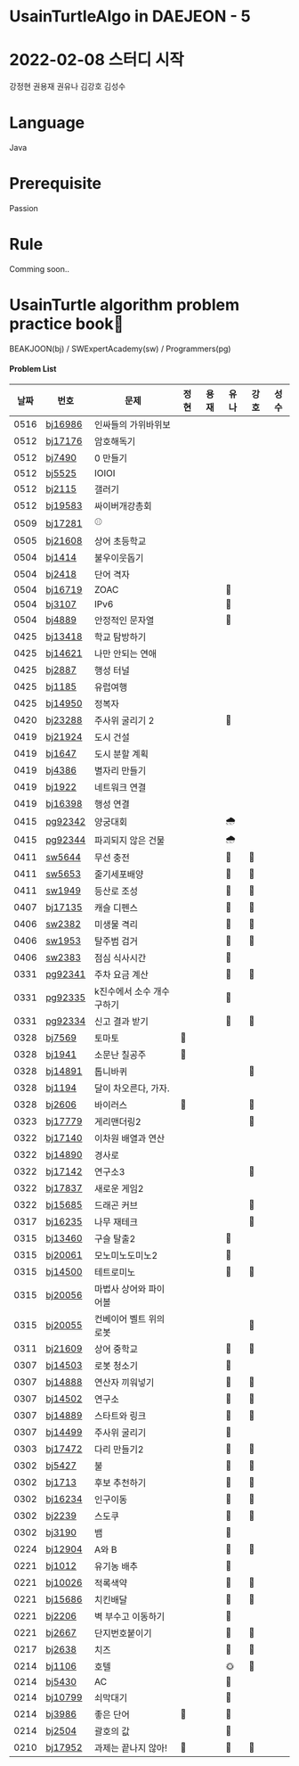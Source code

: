 # UsainTurtleAlgo in DAEJEON - 5

# 2022-02-08 스터디 시작

강정현 권용재 권유나 김강호 김성수

# Language

Java

# Prerequisite

Passion

# Rule

Comming soon..

# UsainTurtle algorithm problem practice book📝



 BEAKJOON(bj) / SWExpertAcademy(sw) / Programmers(pg)
#### Problem List
|날짜|번호|문제|정현|용재|유나|강호|성수|
|---|---|---|---|---|---|---|---|
|0516|[bj16986](https://www.acmicpc.net/problem/16986)|인싸들의 가위바위보|||||
|0512|[bj17176](https://www.acmicpc.net/problem/17176)|암호해독기|||||
|0512|[bj7490](https://www.acmicpc.net/problem/7490)|0 만들기|||||
|0512|[bj5525](https://www.acmicpc.net/problem/5525)|IOIOI|||||
|0512|[bj2115](https://www.acmicpc.net/problem/2115)|갤러기|||||
|0512|[bj19583](https://www.acmicpc.net/problem/19583)|싸이버개강총회|||||
|0509|[bj17281](https://www.acmicpc.net/problem/17281)|⚾️|||||
|0505|[bj21608](https://www.acmicpc.net/problem/21608)|상어 초등학교|||||
|0504|[bj1414](https://www.acmicpc.net/problem/1414)|불우이웃돕기||||||
|0504|[bj2418](https://www.acmicpc.net/problem/2418)|단어 격자||||||
|0504|[bj16719](https://www.acmicpc.net/problem/16719)|ZOAC|||👻|||
|0504|[bj3107](https://www.acmicpc.net/problem/3107)|IPv6|||👻|||
|0504|[bj4889](https://www.acmicpc.net/problem/4889)|안정적인 문자열|||👻|||
|0425|[bj13418](https://www.acmicpc.net/problem/13418)|학교 탐방하기||||||
|0425|[bj14621](https://www.acmicpc.net/problem/14621)|나만 안되는 연애||||||
|0425|[bj2887](https://www.acmicpc.net/problem/2887)|행성 터널||||||
|0425|[bj1185](https://www.acmicpc.net/problem/1185)|유럽여행||||||
|0425|[bj14950](https://www.acmicpc.net/problem/14950)|정복자||||||
|0420|[bj23288](https://www.acmicpc.net/problem/23288)|주사위 굴리기 2|||🎲|||
|0419|[bj21924](https://www.acmicpc.net/problem/21924)|도시 건설||||||
|0419|[bj1647](https://www.acmicpc.net/problem/1647)|도시 분할 계획||||||
|0419|[bj4386](https://www.acmicpc.net/problem/4386)|별자리 만들기||||||
|0419|[bj1922](https://www.acmicpc.net/problem/1922)|네트워크 연결||||||
|0419|[bj16398](https://www.acmicpc.net/problem/16398)|행성 연결||||||
|0415|[pg92342](https://programmers.co.kr/learn/courses/30/lessons/92342)|양궁대회|||🌧|||
|0415|[pg92344](https://programmers.co.kr/learn/courses/30/lessons/92344)|파괴되지 않은 건물|||🌧|||
|0411|[sw5644](https://swexpertacademy.com/main/code/problem/problemDetail.do?contestProbId=AWXRDL1aeugDFAUo)|무선 충전|||🎱|💪||
|0411|[sw5653](https://swexpertacademy.com/main/code/problem/problemDetail.do?contestProbId=AWXRJ8EKe48DFAUo)|줄기세포배양|||🎱|💪||
|0411|[sw1949](https://swexpertacademy.com/main/code/problem/problemDetail.do?contestProbId=AV5PoOKKAPIDFAUq)|등산로 조성|||🎱|💪||
|0407|[bj17135](https://www.acmicpc.net/problem/17135)|캐슬 디펜스|||🐹|💪||
|0406|[sw2382](https://swexpertacademy.com/main/code/problem/problemDetail.do?contestProbId=AV597vbqAH0DFAVl)|미생물 격리|||🐹|💪||
|0406|[sw1953](https://swexpertacademy.com/main/code/problem/problemDetail.do?contestProbId=AV5PpLlKAQ4DFAUq)|탈주범 검거|||🐹|💪||
|0406|[sw2383](https://swexpertacademy.com/main/code/problem/problemDetail.do?contestProbId=AV5-BEE6AK0DFAVl)|점심 식사시간|||🐹|||
|0331|[pg92341](https://programmers.co.kr/learn/courses/30/lessons/92341)|주차 요금 계산|||🌻|💪||
|0331|[pg92335](https://programmers.co.kr/learn/courses/30/lessons/92335)|k진수에서 소수 개수 구하기|||🌻|||
|0331|[pg92334](https://programmers.co.kr/learn/courses/30/lessons/92334)|신고 결과 받기|||🌻|💪||
|0328|[bj7569](https://www.acmicpc.net/problem/7569)|토마토|🐯|||||
|0328|[bj1941](https://www.acmicpc.net/problem/1941)|소문난 칠공주|🐯|||||
|0328|[bj14891](https://www.acmicpc.net/problem/14891)|톱니바퀴||||💪||
|0328|[bj1194](https://www.acmicpc.net/problem/1194)|달이 차오른다, 가자.||||||
|0328|[bj2606](https://www.acmicpc.net/problem/2606)|바이러스|🐯|||💪||
|0323|[bj17779](https://www.acmicpc.net/problem/17779)|게리맨더링2||||💪||
|0322|[bj17140](https://www.acmicpc.net/problem/17140)|이차원 배열과 연산||||||
|0322|[bj14890](https://www.acmicpc.net/problem/14890)|경사로||||||
|0322|[bj17142](https://www.acmicpc.net/problem/17142)|연구소3||||💪||
|0322|[bj17837](https://www.acmicpc.net/problem/17837)|새로운 게임2||||||
|0322|[bj15685](https://www.acmicpc.net/problem/15685)|드래곤 커브||||💪||
|0317|[bj16235](https://www.acmicpc.net/problem/16235)|나무 재테크||||💪||
|0315|[bj13460](https://www.acmicpc.net/problem/13460)|구슬 탈출2|||🥕|||
|0315|[bj20061](https://www.acmicpc.net/problem/20061)|모노미노도미노2|||🥕|||
|0315|[bj14500](https://www.acmicpc.net/problem/14500)|테트로미노|||🥕|💪||
|0315|[bj20056](https://www.acmicpc.net/problem/20056)|마법사 상어와 파이어볼||||||
|0315|[bj20055](https://www.acmicpc.net/problem/20055)|컨베이어 벨트 위의 로봇||||💪||
|0311|[bj21609](https://www.acmicpc.net/problem/21609)|상어 중학교|||🥕|💪||
|0307|[bj14503](https://www.acmicpc.net/problem/14503)|로봇 청소기|||🥕|||
|0307|[bj14888](https://www.acmicpc.net/problem/14888)|연산자 끼워넣기|||🥕|💪||
|0307|[bj14502](https://www.acmicpc.net/problem/14502)|연구소|||🥕|💪||
|0307|[bj14889](https://www.acmicpc.net/problem/14889)|스타트와 링크|||🥕|💪||
|0307|[bj14499](https://www.acmicpc.net/problem/14499)|주사위 굴리기|||🥕|||
|0303| [bj17472](https://www.acmicpc.net/problem/17472)|다리 만들기2|||🥕|💪||
|0302|[bj5427](https://www.acmicpc.net/problem/5427)|불|||🥕|💪||
|0302| [bj1713](https://www.acmicpc.net/problem/1713)|후보 추천하기|||🥕|💪||
|0302|[bj16234](https://www.acmicpc.net/problem/16234)|인구이동|||🥕|💪||
|0302|[bj2239](https://www.acmicpc.net/problem/2239)|스도쿠|||🥕|💪||
|0302|[bj3190](https://www.acmicpc.net/problem/3190)|뱀|||🥕|||
|0224|[bj12904](https://www.acmicpc.net/problem/12904)|A와 B|||🥕|💪||
|0221|[bj1012](https://www.acmicpc.net/problem/1012)|유기농 배추|||🥕|||
|0221|[bj10026](https://www.acmicpc.net/problem/10026)|적록색약|||🥕|💪||
|0221|[bj15686](https://www.acmicpc.net/problem/15686)|치킨배달|||🥕|💪||
|0221|[bj2206](https://www.acmicpc.net/problem/2206)|벽 부수고 이동하기|||🥕|||
|0221|[bj2667](https://www.acmicpc.net/problem/2667)|단지번호붙이기|||🥕|💪||
|0217|[bj2638](https://www.acmicpc.net/problem/2638)|치즈 |||🥕|💪||
|0214|[bj1106](https://www.acmicpc.net/problem/1106)|호텔 |||🌞|💪||
|0214|[bj5430](https://www.acmicpc.net/problem/5430)|AC |||🥕||| 
|0214| [bj10799](https://www.acmicpc.net/problem/10799)|쇠막대기 |||🥕|||
|0214|[bj3986](https://www.acmicpc.net/problem/3986)|좋은 단어 |🐯||🥕|||
|0214|[bj2504](https://www.acmicpc.net/problem/2504)|괄호의 값|||🥕||| 
|0210|[bj17952](https://www.acmicpc.net/problem/17952)|과제는 끝나지 않아! |🐯||🥕|💪||

